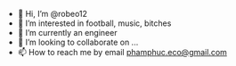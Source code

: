 - 👋 Hi, I’m @robeo12
- 👀 I’m interested in football, music, bitches
- 🌱 I’m currently an engineer
- 💞️ I’m looking to collaborate on ...
- 📫 How to reach me by email phamphuc.eco@gmail.com

<!---
robeo12/robeo12 is a ✨ special ✨ repository because its `README.md` (this file) appears on your GitHub profile.
You can click the Preview link to take a look at your changes.
--->
